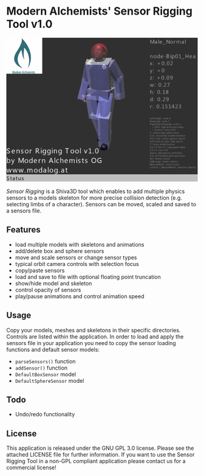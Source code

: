 # Modern Alchemists' Sensor Rigging Tool v1.0

![Sensor Rigging Tool screenshot](misc/SensorRigging_screenshot.png)

*Sensor Rigging* is a Shiva3D tool which enables to add multiple physics sensors to a models skeleton for more precise collision detection (e.g. selecting limbs of a character). Sensors can be moved, scaled and saved to a sensors file.

## Features

*  load multiple models with skeletons and animations
*  add/delete box and sphere sensors
*  move and scale sensors or change sensor types
*  typical orbit camera controls with selection focus
*  copy/paste sensors
*  load and save to file with optional floating point truncation
*  show/hide model and skeleton
*  control opacity of sensors
*  play/pause animations and control animation speed

## Usage

Copy your models, meshes and skeletons in their specific directories. Controls are listed within the application.
In order to load and apply the sensors file in your application you need to copy the sensor loading functions and default sensor models:
*  ```parseSensors()``` function
*  ```addSensor()``` function
*  ```DefaultBoxSensor``` model
*  ```DefaultSphereSensor``` model

## Todo

*  Undo/redo functionality

## License

This application is released under the GNU GPL 3.0 license. Please see the attached LICENSE file for further information.
If you want to use the Sensor Rigging Tool in a non-GPL compliant application please contact us for a commercial license!

